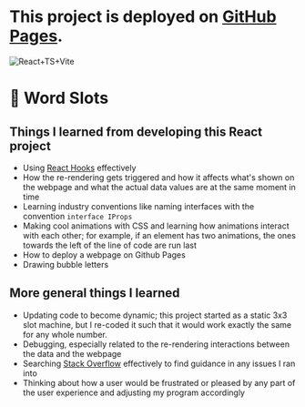 # This project is deployed on [GitHub Pages](https://mchen610.github.io/word-slots/).
![React+TS+Vite](https://miro.medium.com/v2/resize:fit:1400/1*A4AhcQBucS8bLpNRq3HCLg.png)

# :slot_machine: Word Slots

## Things I learned from developing this React project
- Using [React Hooks](https://react.dev/reference/react) effectively
- How the re-rendering gets triggered and how it affects what's shown on the webpage and what the actual data values are at the same moment in time
- Learning industry conventions like naming interfaces with the convention `interface IProps`
- Making cool animations with CSS and learning how animations interact with each other; for example, if an element has two animations, the ones towards the left of the line of code are run last
- How to deploy a webpage on Github Pages
- Drawing bubble letters

## More general things I learned
- Updating code to become dynamic; this project started as a static 3x3 slot machine, but I re-coded it such that it would work exactly the same for any whole number.
- Debugging, especially related to the re-rendering interactions between the data and the webpage
- Searching [Stack Overflow](https://stackoverflow.com/) effectively to find guidance in any issues I ran into
- Thinking about how a user would be frustrated or pleased by any part of the user experience and adjusting my program accordingly


